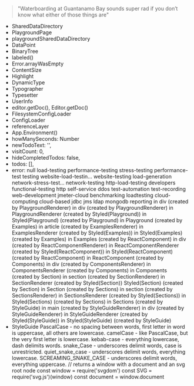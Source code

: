 > "Waterboarding at Guantanamo Bay sounds super rad if you don’t know what either of those things are"

* SharedDataDirectory
* PlaygroundPage
* playgroundSharedDataDirectory
* DataPoint
* BinaryTree
* labeled()
* Error.arrayWasEmpty
* ContentSize
* Highlight
* DynamicType
* Typographer
* Typesetter
* UserInfo
* editor.getDoc(), Editor.getDoc()
* FilesystemConfigLoader
* ConfigLoader
* referenceLayer
* App.Environment()
* howManySeconds: Number
* newTodoText: '',
* visitCount: 0,
* hideCompletedTodos: false,
* todos: [],
* error: null
load-testing
performance-testing
stress-testing
performance-test
testing
website-load-testin...
website-testing
load-generation
network-stress-test...
network-testing
http-load-testing
developers
functional-testing
http
self-service
ddos
test-automation
test-recording
web-development
jmeter-cloud
benchmarking
loadtesting
cloud-computing
cloud-based
jdbc
jms
ldap
mongodb
reporting
    in div (created by PlaygroundRenderer)
    in div (created by PlaygroundRenderer)
    in PlaygroundRenderer (created by Styled(Playground))
    in Styled(Playground) (created by Playground)
    in Playground (created by Examples)
    in article (created by ExamplesRenderer)
    in ExamplesRenderer (created by Styled(Examples))
    in Styled(Examples) (created by Examples)
    in Examples (created by ReactComponent)
    in div (created by ReactComponentRenderer)
    in ReactComponentRenderer (created by Styled(ReactComponent))
    in Styled(ReactComponent) (created by ReactComponent)
    in ReactComponent (created by Components)
    in div (created by ComponentsRenderer)
    in ComponentsRenderer (created by Components)
    in Components (created by Section)
    in section (created by SectionRenderer)
    in SectionRenderer (created by Styled(Section))
    Styled(Section) (created by Section)
    in Section (created by Sections)
    in section (created by SectionsRenderer)
    in SectionsRenderer (created by Styled(Sections))
    in Styled(Sections) (created by Sections)
    in Sections (created by StyleGuide)
    in main (created by StyleGuideRenderer)
    in div (created by StyleGuideRenderer)
    in StyleGuideRenderer (created by Styled(StyleGuide))
    in Styled(StyleGuide) (created by StyleGuide)
* StyleGuide
PascalCase - no spacing between words, first letter in word is uppercase, all others are lowercase.
camelCase - like PascalCase, but the very first letter is lowercase.
kebab-case - everything lowercase, dash delimits words.
snake_Case - underscores delimit words, case is unrestricted.
quiet_snake_case - underscores delimit words, everything lowercase.
SCREAMING_SNAKE_CASE - underscores delimit words, everything uppercase.
// returns a window with a document and an svg root node
const window   = require('svgdom')
const SVG      = require('svg.js')(window)
const document = window.document
